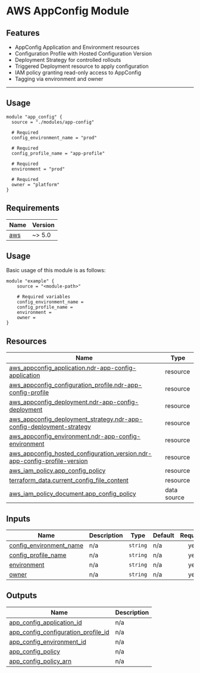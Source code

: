 # AWS AppConfig Module

## Features

- AppConfig Application and Environment resources
- Configuration Profile with Hosted Configuration Version
- Deployment Strategy for controlled rollouts
- Triggered Deployment resource to apply configuration
- IAM policy granting read-only access to AppConfig
- Tagging via environment and owner

---

## Usage

```hcl
module "app_config" {
  source = "./modules/app-config"

  # Required
  config_environment_name = "prod"

  # Required
  config_profile_name = "app-profile"

  # Required
  environment = "prod"

  # Required
  owner = "platform"
}

```

<!-- BEGIN_TF_DOCS -->
## Requirements

| Name | Version |
|------|---------|
| <a name="requirement_aws"></a> [aws](#requirement\_aws) | ~> 5.0 |

## Usage
Basic usage of this module is as follows:

```hcl
module "example" {
  	source = "<module-path>"
  
	# Required variables
  	config_environment_name = 
  	config_profile_name = 
  	environment = 
  	owner = 
}
```

## Resources

| Name | Type |
|------|------|
| [aws_appconfig_application.ndr-app-config-application](https://registry.terraform.io/providers/hashicorp/aws/latest/docs/resources/appconfig_application) | resource |
| [aws_appconfig_configuration_profile.ndr-app-config-profile](https://registry.terraform.io/providers/hashicorp/aws/latest/docs/resources/appconfig_configuration_profile) | resource |
| [aws_appconfig_deployment.ndr-app-config-deployment](https://registry.terraform.io/providers/hashicorp/aws/latest/docs/resources/appconfig_deployment) | resource |
| [aws_appconfig_deployment_strategy.ndr-app-config-deployment-strategy](https://registry.terraform.io/providers/hashicorp/aws/latest/docs/resources/appconfig_deployment_strategy) | resource |
| [aws_appconfig_environment.ndr-app-config-environment](https://registry.terraform.io/providers/hashicorp/aws/latest/docs/resources/appconfig_environment) | resource |
| [aws_appconfig_hosted_configuration_version.ndr-app-config-profile-version](https://registry.terraform.io/providers/hashicorp/aws/latest/docs/resources/appconfig_hosted_configuration_version) | resource |
| [aws_iam_policy.app_config_policy](https://registry.terraform.io/providers/hashicorp/aws/latest/docs/resources/iam_policy) | resource |
| [terraform_data.current_config_file_content](https://registry.terraform.io/providers/hashicorp/terraform/latest/docs/resources/data) | resource |
| [aws_iam_policy_document.app_config_policy](https://registry.terraform.io/providers/hashicorp/aws/latest/docs/data-sources/iam_policy_document) | data source |
## Inputs

| Name | Description | Type | Default | Required |
|------|-------------|------|---------|:--------:|
| <a name="input_config_environment_name"></a> [config\_environment\_name](#input\_config\_environment\_name) | n/a | `string` | n/a | yes |
| <a name="input_config_profile_name"></a> [config\_profile\_name](#input\_config\_profile\_name) | n/a | `string` | n/a | yes |
| <a name="input_environment"></a> [environment](#input\_environment) | n/a | `string` | n/a | yes |
| <a name="input_owner"></a> [owner](#input\_owner) | n/a | `string` | n/a | yes |
## Outputs

| Name | Description |
|------|-------------|
| <a name="output_app_config_application_id"></a> [app\_config\_application\_id](#output\_app\_config\_application\_id) | n/a |
| <a name="output_app_config_configuration_profile_id"></a> [app\_config\_configuration\_profile\_id](#output\_app\_config\_configuration\_profile\_id) | n/a |
| <a name="output_app_config_environment_id"></a> [app\_config\_environment\_id](#output\_app\_config\_environment\_id) | n/a |
| <a name="output_app_config_policy"></a> [app\_config\_policy](#output\_app\_config\_policy) | n/a |
| <a name="output_app_config_policy_arn"></a> [app\_config\_policy\_arn](#output\_app\_config\_policy\_arn) | n/a |
<!-- END_TF_DOCS -->
